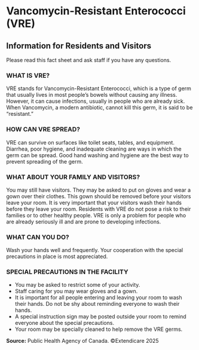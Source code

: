 # Vancomycin-Resistant Enterococci (VRE)
## Information for Residents and Visitors

Please read this fact sheet and ask staff if you have any questions.

### WHAT IS VRE?
VRE stands for Vancomycin-Resistant Enterococci, which is a type of germ that usually lives in most people’s bowels without causing any illness. However, it can cause infections, usually in people who are already sick. When Vancomycin, a modern antibiotic, cannot kill this germ, it is said to be “resistant.”

### HOW CAN VRE SPREAD?
VRE can survive on surfaces like toilet seats, tables, and equipment. Diarrhea, poor hygiene, and inadequate cleaning are ways in which the germ can be spread. Good hand washing and hygiene are the best way to prevent spreading of the germ.

### WHAT ABOUT YOUR FAMILY AND VISITORS?
You may still have visitors. They may be asked to put on gloves and wear a gown over their clothes. This gown should be removed before your visitors leave your room. It is very important that your visitors wash their hands before they leave your room. Residents with VRE do not pose a risk to their families or to other healthy people. VRE is only a problem for people who are already seriously ill and are prone to developing infections.

### WHAT CAN YOU DO?
Wash your hands well and frequently. Your cooperation with the special precautions in place is most appreciated.

### SPECIAL PRECAUTIONS IN THE FACILITY
- You may be asked to restrict some of your activity.
- Staff caring for you may wear gloves and a gown.
- It is important for all people entering and leaving your room to wash their hands. Do not be shy about reminding everyone to wash their hands.
- A special instruction sign may be posted outside your room to remind everyone about the special precautions.
- Your room may be specially cleaned to help remove the VRE germs.

**Source:** Public Health Agency of Canada.
©Extendicare 2025